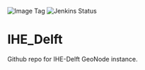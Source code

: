 ![Image Tag](https://img.shields.io/badge/Staging%20Image%20Tag:-0.0.1--8b5028d--sta-blue.svg)
![Jenkins Status](https://img.shields.io/badge/Staging%20Jenkins%20Build%20Status:-SUCCESS-green.svg)

# IHE_Delft

Github repo for IHE-Delft GeoNode instance.

